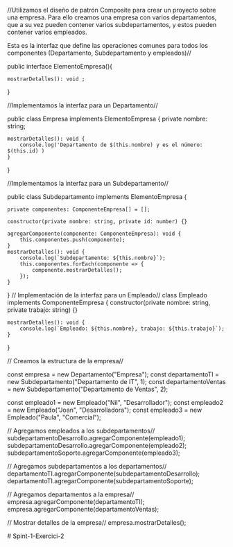//Utilizamos el diseño de patrón Composite para crear un proyecto sobre una empresa. Para ello creamos una empresa con varios departamentos, que a su vez pueden contener varios subdepartamentos, y estos pueden contener varios empleados.

Esta es la interfaz que define las operaciones comunes para todos los componentes (Departamento, Subdepartamento y empleados)//

public interface ElementoEmpresa(){

    mostrarDetalles(): void ;
}

//Implementamos la interfaz para un Departamento//

public class Empresa implements ElementoEmpresa {
    private nombre: string;
    
    mostrarDetalles(): void {
        console.log('Departamento de $(this.nombre) y es el número: $(this.id) )
    }
}

//Implementamos la interfaz para un Subdepartamento//

public class Subdepartamento implements ElementoEmpresa {

    private componentes: ComponenteEmpresa[] = [];

    constructor(private nombre: string, private id: number) {}

    agregarComponente(componente: ComponenteEmpresa): void {
        this.componentes.push(componente);
    }
    mostrarDetalles(): void {
        console.log(`Subdepartamento: ${this.nombre}`);
        this.componentes.forEach(componente => {
            componente.mostrarDetalles();
        });
    }
}
// Implementación de la interfaz para un Empleado//
class Empleado implements ComponenteEmpresa {
    constructor(private nombre: string, private trabajo: string) {}

    mostrarDetalles(): void {
        console.log(`Empleado: ${this.nombre}, trabajo: ${this.trabajo}`);
    }
}

// Creamos  la estructura de la empresa//

const empresa = new Departamento("Empresa");
const departamentoTI = new Subdepartamento("Departamento de IT", 1);
const departamentoVentas = new Subdepartamento("Departamento de Ventas", 2);

const empleado1 = new Empleado("Nil", "Desarrollador");
const empleado2 = new Empleado("Joan", "Desarrolladora");
const empleado3 = new Empleado("Paula", "Comercial");

// Agregamos empleados a los subdepartamentos//
subdepartamentoDesarrollo.agregarComponente(empleado1);
subdepartamentoDesarrollo.agregarComponente(empleado2);
subdepartamentoSoporte.agregarComponente(empleado3);

// Agregamos subdepartamentos a los departamentos//
departamentoTI.agregarComponente(subdepartamentoDesarrollo);
departamentoTI.agregarComponente(subdepartamentoSoporte);

// Agregamos departamentos a la empresa//
empresa.agregarComponente(departamentoTI);
empresa.agregarComponente(departamentoVentas);

// Mostrar detalles de la empresa//
empresa.mostrarDetalles();





#   S p i n t - 1 - E x e r c i c i - 2  
 